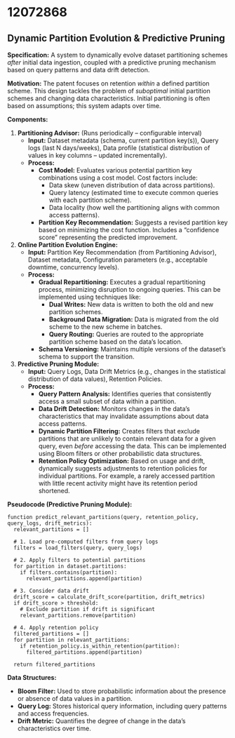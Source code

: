 # 12072868

## Dynamic Partition Evolution & Predictive Pruning

**Specification:** A system to dynamically evolve dataset partitioning schemes *after* initial data ingestion, coupled with a predictive pruning mechanism based on query patterns and data drift detection.

**Motivation:** The patent focuses on retention *within* a defined partition scheme. This design tackles the problem of *suboptimal* initial partition schemes and changing data characteristics. Initial partitioning is often based on assumptions; this system adapts over time.

**Components:**

1.  **Partitioning Advisor:** (Runs periodically – configurable interval)
    *   **Input:** Dataset metadata (schema, current partition key(s)), Query logs (last N days/weeks), Data profile (statistical distribution of values in key columns – updated incrementally).
    *   **Process:**
        *   **Cost Model:** Evaluates various potential partition key combinations using a cost model. Cost factors include:
            *   Data skew (uneven distribution of data across partitions).
            *   Query latency (estimated time to execute common queries with each partition scheme).
            *   Data locality (how well the partitioning aligns with common access patterns).
        *   **Partition Key Recommendation:**  Suggests a revised partition key based on minimizing the cost function.  Includes a “confidence score” representing the predicted improvement.
2.  **Online Partition Evolution Engine:**
    *   **Input:** Partition Key Recommendation (from Partitioning Advisor), Dataset metadata, Configuration parameters (e.g., acceptable downtime, concurrency levels).
    *   **Process:**
        *   **Gradual Repartitioning:**  Executes a gradual repartitioning process, minimizing disruption to ongoing queries.  This can be implemented using techniques like:
            *   **Dual Writes:** New data is written to both the old and new partition schemes.
            *   **Background Data Migration:** Data is migrated from the old scheme to the new scheme in batches.
            *   **Query Routing:** Queries are routed to the appropriate partition scheme based on the data’s location.
        *   **Schema Versioning:** Maintains multiple versions of the dataset’s schema to support the transition.
3.  **Predictive Pruning Module:**
    *   **Input:** Query Logs, Data Drift Metrics (e.g., changes in the statistical distribution of data values), Retention Policies.
    *   **Process:**
        *   **Query Pattern Analysis:** Identifies queries that consistently access a small subset of data within a partition.
        *   **Data Drift Detection:** Monitors changes in the data’s characteristics that may invalidate assumptions about data access patterns.
        *   **Dynamic Partition Filtering:** Creates filters that exclude partitions that are unlikely to contain relevant data for a given query, even *before* accessing the data. This can be implemented using Bloom filters or other probabilistic data structures.
        *   **Retention Policy Optimization:** Based on usage and drift, dynamically suggests adjustments to retention policies for individual partitions. For example, a rarely accessed partition with little recent activity might have its retention period shortened.

**Pseudocode (Predictive Pruning Module):**

```
function predict_relevant_partitions(query, retention_policy, query_logs, drift_metrics):
  relevant_partitions = []

  # 1. Load pre-computed filters from query logs
  filters = load_filters(query, query_logs)

  # 2. Apply filters to potential partitions
  for partition in dataset.partitions:
    if filters.contains(partition):
      relevant_partitions.append(partition)

  # 3. Consider data drift
  drift_score = calculate_drift_score(partition, drift_metrics)
  if drift_score > threshold:
    # Exclude partition if drift is significant
    relevant_partitions.remove(partition)

  # 4. Apply retention policy
  filtered_partitions = []
  for partition in relevant_partitions:
    if retention_policy.is_within_retention(partition):
      filtered_partitions.append(partition)

  return filtered_partitions
```

**Data Structures:**

*   **Bloom Filter:** Used to store probabilistic information about the presence or absence of data values in a partition.
*   **Query Log:** Stores historical query information, including query patterns and access frequencies.
*   **Drift Metric:** Quantifies the degree of change in the data’s characteristics over time.